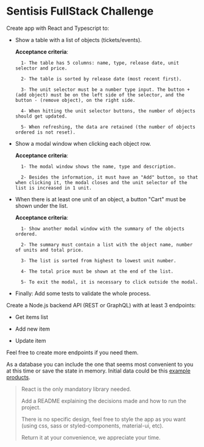 # Sentisis FullStack Challenge

Create app with React and Typescript to:

- Show a table with a list of objects (tickets/events).

  **Acceptance criteria**:

        1- The table has 5 columns: name, type, release date, unit selector and price.

        2- The table is sorted by release date (most recent first).

        3- The unit selector must be a number type input. The button + (add object) must be on the left side of the selector, and the button - (remove object), on the right side.

        4- When hitting the unit selector buttons, the number of objects should get updated.

        5- When refreshing, the data are retained (the number of objects ordered is not reset).

- Show a modal window when clicking each object row.

  **Acceptance criteria**:

        1- The modal window shows the name, type and description.

        2- Besides the information, it must have an "Add" button, so that when clicking it, the modal closes and the unit selector of the list is increased in 1 unit.

- When there is at least one unit of an object, a button "Cart" must be shown under the list.

  **Acceptance criteria**:

        1- Show another modal window with the summary of the objects ordered.

        2- The summary must contain a list with the object name, number of units and total price.

        3- The list is sorted from highest to lowest unit number.

        4- The total price must be shown at the end of the list.

        5- To exit the modal, it is necessary to click outside the modal.

- Finally: Add some tests to validate the whole process.

Create a Node.js backend API (REST or GraphQL) with at least 3 endpoints:

  - Get items list

  - Add new item

  - Update item

Feel free to create more endpoints if you need them.

As a database you can include the one that seems most convenient to you at this time or save the state in memory. Initial data could be this [example products](https://my-json-server.typicode.com/davidan90/demo/tickets).


> React is the only mandatory library needed.
>
> Add a README explaining the decisions made and how to run the project.
>
> There is no specific design, feel free to style the app as you want (using css, sass or styled-components, material-ui, etc).
>
> Return it at your convenience, we appreciate your time.
